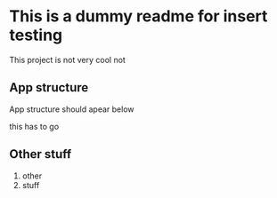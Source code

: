 # This is a dummy readme for insert testing

This project is not very cool not

## App structure

App structure should apear below

<!-- DIRTREE-README-ACTION-INSERT-START-HERE -->
this has to go
<!-- DIRTREE-README-ACTION-INSERT-END-HERE -->

## Other stuff

1. other
2. stuff
